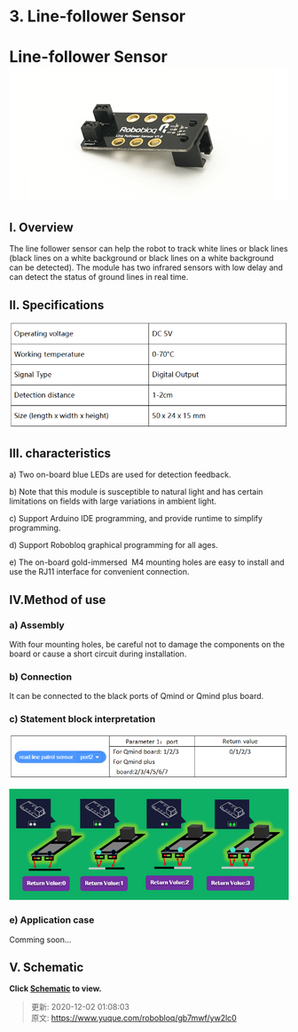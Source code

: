 # 3. Line-follower Sensor

# Line-follower Sensor![1596181323372-c632f863-bb6d-45d9-abaf-7470aea50969.png](./img/QgKGWmTLyZ5cU1_b/1596181323372-c632f863-bb6d-45d9-abaf-7470aea50969-599316.png)
## I. Overview
The line follower sensor can help the robot to track white lines or black lines (black lines on a white background or black lines on a white background can be detected). The module has two infrared sensors with low delay and can detect the status of ground lines in real time.



## Ⅱ. Specifications
![1596181456099-94c0a6be-233e-42cc-be7a-b5f17221c4fd.png](./img/QgKGWmTLyZ5cU1_b/1596181456099-94c0a6be-233e-42cc-be7a-b5f17221c4fd-449375.png)

## Ⅲ. characteristics
a) Two on-board blue LEDs are used for detection feedback.



b) Note that this module is susceptible to natural light and has certain limitations on fields with large variations in ambient light.



c) Support Arduino IDE programming, and provide runtime to simplify programming.



d) Support Robobloq graphical programming for all ages.



e) The on-board gold-immersed  M4 mounting holes are easy to install and use the RJ11 interface for convenient connection.



## Ⅳ.Method of use
### a) Assembly
With four mounting holes, be careful not to damage the components on the board or cause a short circuit during installation.



### b) Connection
It can be connected to the black ports of Qmind or Qmind plus board.



### c) Statement block interpretation  
![1596181379729-88c7e4c5-ed76-4d4f-b9c6-71a124e485b6.png](./img/QgKGWmTLyZ5cU1_b/1596181379729-88c7e4c5-ed76-4d4f-b9c6-71a124e485b6-152494.png)

![1596193279424-409a38b2-ee67-466c-9bb2-8e4787663690.png](./img/QgKGWmTLyZ5cU1_b/1596193279424-409a38b2-ee67-466c-9bb2-8e4787663690-276428.png)



### e) Application case
Comming soon...



## Ⅴ. Schematic
**Click **[**Schematic**](https://github.com/Robobloq2018/Open-source-hardware/tree/master/Electronic%20module)** to view.**







> 更新: 2020-12-02 01:08:03  
> 原文: <https://www.yuque.com/robobloq/gb7mwf/yw2lc0>